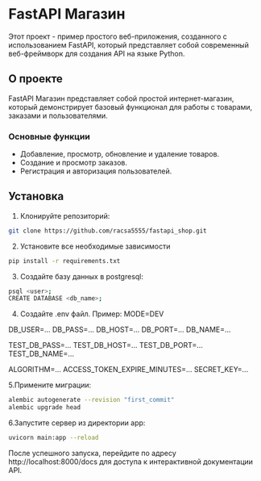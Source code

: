 # FastAPI Магазин

Этот проект - пример простого веб-приложения, созданного с использованием FastAPI, который представляет собой современный веб-фреймворк для создания API на языке Python.

## О проекте

FastAPI Магазин представляет собой простой интернет-магазин, который демонстрирует базовый функционал для работы с товарами, заказами и пользователями.

### Основные функции

- Добавление, просмотр, обновление и удаление товаров.
- Создание и просмотр заказов.
- Регистрация и авторизация пользователей.

## Установка

1. Клонируйте репозиторий:
```bash
git clone https://github.com/racsa5555/fastapi_shop.git
```
2. Установите все необходимые зависимости
```bash
pip install -r requirements.txt
```
3. Создайте базу данных в postgresql:
```bash
psql <user>;
CREATE DATABASE <db_name>;
```
4. Создайте .env файл. Пример:
   MODE=DEV

DB_USER=...
DB_PASS=...
DB_HOST=...
DB_PORT=...
DB_NAME=...

TEST_DB_PASS=...
TEST_DB_HOST=...
TEST_DB_PORT=...
TEST_DB_NAME=...

ALGORITHM=...
ACCESS_TOKEN_EXPIRE_MINUTES=...
SECRET_KEY=...

5.Примените миграции:
```bash
alembic autogenerate --revision "first_commit"
alembic upgrade head
```
6.Запустите сервер из директории app:
```bash
uvicorn main:app --reload
```
После успешного запуска, перейдите по адресу http://localhost:8000/docs для доступа к интерактивной документации API.

